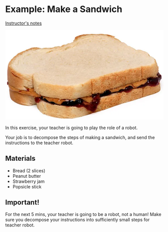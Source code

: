 # Example: Make a Sandwich

[Instructor's notes](https://docs.google.com/document/d/1z7bo8QF8mZ2K0_QEzereWLL60uE4IQN2TngY2DouxqI/edit?usp=sharing)

![](images/sandwich.webp)

In this exercise, your teacher is going to play the role of a robot.

Your job is to decompose the steps of making a sandwich, and send the instructions to the teacher robot.

## Materials

* Bread (2 slices)
* Peanut butter
* Strawberry jam
* Popsicle stick

## Important!

For the next 5 mins, your teacher is going to be a robot, not a human!
Make sure you decompose your instructions into sufficiently small steps for teacher robot.